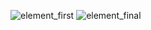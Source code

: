 ![element_first](https://github.com/user-attachments/assets/30ebf2e2-fe18-4f8e-964d-f896d0e2480b)
![element_final](https://github.com/user-attachments/assets/8927db37-ba68-441f-b4e0-fe9c21a6c915)
